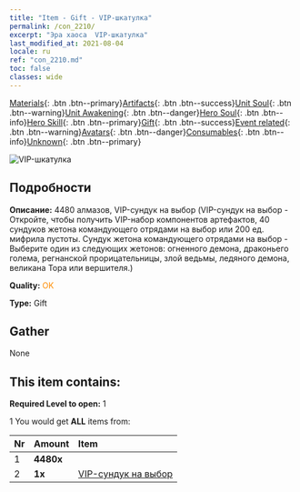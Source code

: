 ```yaml
---
title: "Item - Gift - VIP-шкатулка"
permalink: /con_2210/
excerpt: "Эра хаоса  VIP-шкатулка"
last_modified_at: 2021-08-04
locale: ru
ref: "con_2210.md"
toc: false
classes: wide
---
```

 [Materials](/ItemsRU/){: .btn .btn--primary}[Artifacts](/ItemsRU/Artifacts/){: .btn .btn--success}[Unit Soul](/ItemsRU/UnitSoul/){: .btn .btn--warning}[Unit Awakening](/ItemsRU/UnitAwakening/){: .btn .btn--danger}[Hero Soul](/ItemsRU/HeroSoul/){: .btn .btn--info}[Hero Skill](/ItemsRU/HeroSkill/){: .btn .btn--primary}[Gift](/ItemsRU/Gift/){: .btn .btn--success}[Event related](/ItemsRU/Events/){: .btn .btn--warning}[Avatars](/ItemsRU/Avatars/){: .btn .btn--danger}[Consumables](/ItemsRU/Consumables/){: .btn .btn--info}[Unknown](/ItemsRU/Unknown/){: .btn .btn--primary}

 ![VIP-шкатулка](/images/t/i_907190.png)

## Подробности
 **Описание:** 4480 алмазов, VIP-сундук на выбор (VIP-сундук на выбор - Откройте, чтобы получить VIP-набор компонентов артефактов, 40 сундуков жетона командующего отрядами на выбор или 200 ед. мифрила пустоты.  Сундук жетона командующего отрядами на выбор - Выберите один из следующих жетонов: огненного демона, драконьего голема, регнанской прорицательницы, злой ведьмы, ледяного демона, великана Тора или вершителя.)

 **Quality:** <span style="color: #FF8C00">OK</span>

 **Type:** Gift

## Gather

  None

## This item contains:

 **Required Level to open:** 1

 1 You would get **ALL** items  from:

  | Nr | Amount |     Item    |
  |:---|:-------|:------------|
  | 1 |  **4480x** | <i class="fas fa-gem"/> |  | 
  | 2 |  **1x** | [VIP-сундук на выбор](/ru/Items/con_2205/) |  | 

